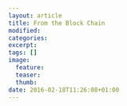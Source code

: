 ```yaml
---
layout: article
title: From the Block Chain
modified:
categories: 
excerpt:
tags: []
image:
  feature:
  teaser:
  thumb:
date: 2016-02-18T11:26:08+01:00
---
```


